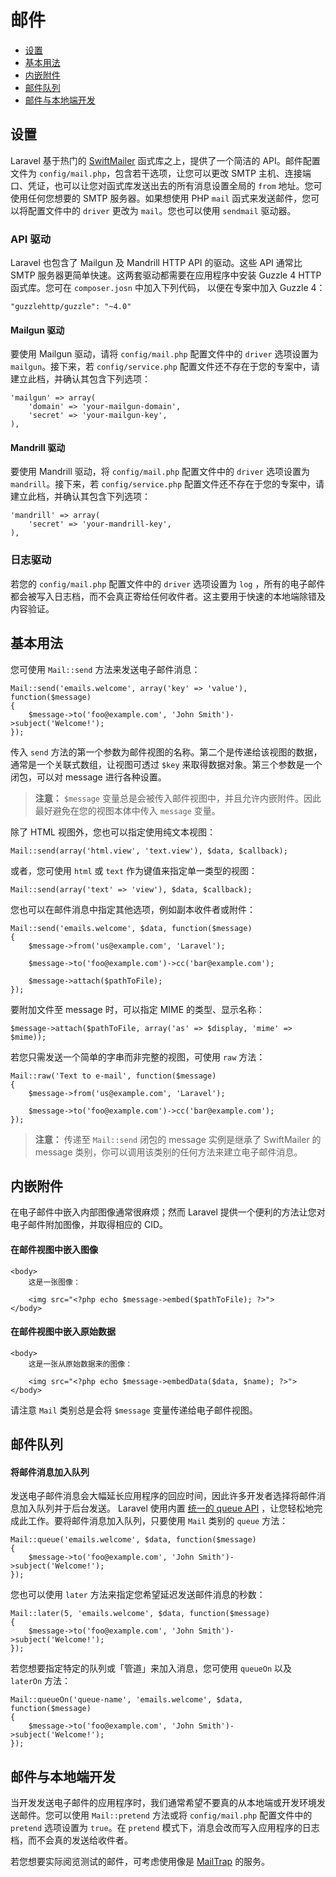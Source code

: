 # 邮件

- [设置](#configuration)
- [基本用法](#basic-usage)
- [内嵌附件](#embedding-inline-attachments)
- [邮件队列](#queueing-mail)
- [邮件与本地端开发](#mail-and-local-development)

<a name="configuration"></a>
## 设置

Laravel 基于热门的 [SwiftMailer](http://swiftmailer.org) 函式库之上，提供了一个简洁的 API。邮件配置文件为 `config/mail.php`，包含若干选项，让您可以更改 SMTP  主机、连接端口、凭证，也可以让您对函式库发送出去的所有消息设置全局的 `from` 地址。您可使用任何您想要的 SMTP 服务器。如果想使用 PHP `mail` 函式来发送邮件，您可以将配置文件中的 `driver` 更改为 `mail`。您也可以使用 `sendmail`  驱动器。

### API 驱动

Laravel 也包含了 Mailgun 及 Mandrill HTTP API 的驱动。这些 API 通常比 SMTP  服务器更简单快速。这两套驱动都需要在应用程序中安装 Guzzle 4 HTTP 函式库。您可在 `composer.josn` 中加入下列代码， 以便在专案中加入 Guzzle 4：

	"guzzlehttp/guzzle": "~4.0"

#### Mailgun 驱动

要使用 Mailgun 驱动，请将 `config/mail.php` 配置文件中的 `driver` 选项设置为 `mailgun`。接下来，若 `config/service.php` 配置文件还不存在于您的专案中，请建立此档，并确认其包含下列选项：

	'mailgun' => array(
		'domain' => 'your-mailgun-domain',
		'secret' => 'your-mailgun-key',
	),

#### Mandrill 驱动

要使用 Mandrill 驱动，将 `config/mail.php` 配置文件中的 `driver` 选项设置为 `mandrill`。接下来，若 `config/service.php` 配置文件还不存在于您的专案中，请建立此档，并确认其包含下列选项：

	'mandrill' => array(
		'secret' => 'your-mandrill-key',
	),

### 日志驱动

若您的 `config/mail.php` 配置文件中的 `driver` 选项设置为 `log` ，所有的电子邮件都会被写入日志档，而不会真正寄给任何收件者。这主要用于快速的本地端除错及内容验证。

<a name="basic-usage"></a>
## 基本用法

您可使用 `Mail::send` 方法来发送电子邮件消息：

	Mail::send('emails.welcome', array('key' => 'value'), function($message)
	{
		$message->to('foo@example.com', 'John Smith')->subject('Welcome!');
	});

传入 `send` 方法的第一个参数为邮件视图的名称。第二个是传递给该视图的数据，通常是一个关联式数组，让视图可透过 `$key` 来取得数据对象。第三个参数是一个闭包，可以对 message 进行各种设置。

> **注意：** `$message` 变量总是会被传入邮件视图中，并且允许内嵌附件。因此最好避免在您的视图本体中传入 `message` 变量。 

除了 HTML 视图外，您也可以指定使用纯文本视图：

	Mail::send(array('html.view', 'text.view'), $data, $callback);

或者，您可使用 `html` 或 `text` 作为键值来指定单一类型的视图：

	Mail::send(array('text' => 'view'), $data, $callback);

您也可以在邮件消息中指定其他选项，例如副本收件者或附件：

	Mail::send('emails.welcome', $data, function($message)
	{
		$message->from('us@example.com', 'Laravel');

		$message->to('foo@example.com')->cc('bar@example.com');

		$message->attach($pathToFile);
	});

要附加文件至 message 时，可以指定 MIME 的类型、显示名称：

	$message->attach($pathToFile, array('as' => $display, 'mime' => $mime));

若您只需发送一个简单的字串而非完整的视图，可使用 `raw` 方法：

	Mail::raw('Text to e-mail', function($message)
	{
		$message->from('us@example.com', 'Laravel');

		$message->to('foo@example.com')->cc('bar@example.com');
	});

> **注意：** 传递至 `Mail::send` 闭包的 message 实例是继承了 SwiftMailer 的 message  类别，你可以调用该类别的任何方法来建立电子邮件消息。

<a name="embedding-inline-attachments"></a>
## 内嵌附件

在电子邮件中嵌入内部图像通常很麻烦；然而 Laravel 提供一个便利的方法让您对电子邮件附加图像，并取得相应的 CID。

#### 在邮件视图中嵌入图像

	<body>
		这是一张图像：

		<img src="<?php echo $message->embed($pathToFile); ?>">
	</body>

#### 在邮件视图中嵌入原始数据

	<body>
		这是一张从原始数据来的图像：

		<img src="<?php echo $message->embedData($data, $name); ?>">
	</body>

请注意 `Mail` 类别总是会将 `$message` 变量传递给电子邮件视图。

<a name="queueing-mail"></a>
## 邮件队列

#### 将邮件消息加入队列

发送电子邮件消息会大幅延长应用程序的回应时间，因此许多开发者选择将邮件消息加入队列并于后台发送。 Laravel  使用内置 [统一的 queue API](/docs/5.0/queues) ，让您轻松地完成此工作。要将邮件消息加入队列，只要使用 `Mail` 类别的 `queue` 方法：

	Mail::queue('emails.welcome', $data, function($message)
	{
		$message->to('foo@example.com', 'John Smith')->subject('Welcome!');
	});

您也可以使用 `later` 方法来指定您希望延迟发送邮件消息的秒数：

	Mail::later(5, 'emails.welcome', $data, function($message)
	{
		$message->to('foo@example.com', 'John Smith')->subject('Welcome!');
	});

若您想要指定特定的队列或「管道」来加入消息，您可使用 `queueOn` 以及 `laterOn` 方法：

	Mail::queueOn('queue-name', 'emails.welcome', $data, function($message)
	{
		$message->to('foo@example.com', 'John Smith')->subject('Welcome!');
	});

<a name="mail-and-local-development"></a>
## 邮件与本地端开发

当开发发送电子邮件的应用程序时，我们通常希望不要真的从本地端或开发环境发送邮件。您可以使用 `Mail::pretend` 方法或将 `config/mail.php` 配置文件中的 `pretend` 选项设置为 `true`。在 `pretend`  模式下，消息会改而写入应用程序的日志档，而不会真的发送给收件者。

若您想要实际阅览测试的邮件，可考虑使用像是 [MailTrap](https://mailtrap.io) 的服务。
